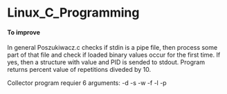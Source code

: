 # Linux_C_Programming

#### To improve

In general Poszukiwacz.c checks if stdin is a pipe file, then process some part of that file and check if loaded binary values occur for the first time.  If yes, then a structure with value and PID is sended to stdout. Program returns percent value of repetitions diveded by 10. 

Collector program requier 6 arguments:
-d <path to file with data>
-s <amount of processing values from file>
-w <amount of processing values from file by child processes>
-f <path to file with achivments for the fastest child processes>
-l <path to file with raport about every child processes birth and death>
-p <max number of child processes>
